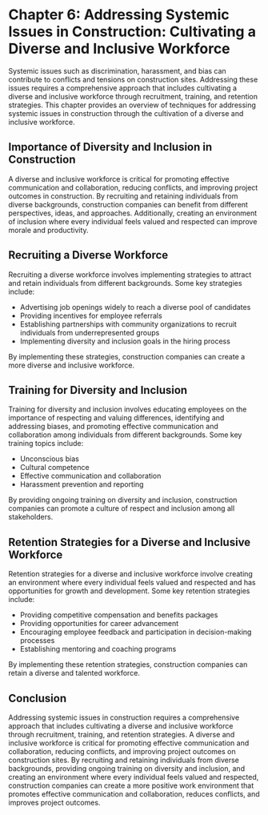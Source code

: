 Chapter 6: Addressing Systemic Issues in Construction: Cultivating a Diverse and Inclusive Workforce
====================================================================================================

Systemic issues such as discrimination, harassment, and bias can contribute to conflicts and tensions on construction sites. Addressing these issues requires a comprehensive approach that includes cultivating a diverse and inclusive workforce through recruitment, training, and retention strategies. This chapter provides an overview of techniques for addressing systemic issues in construction through the cultivation of a diverse and inclusive workforce.

Importance of Diversity and Inclusion in Construction
-----------------------------------------------------

A diverse and inclusive workforce is critical for promoting effective communication and collaboration, reducing conflicts, and improving project outcomes in construction. By recruiting and retaining individuals from diverse backgrounds, construction companies can benefit from different perspectives, ideas, and approaches. Additionally, creating an environment of inclusion where every individual feels valued and respected can improve morale and productivity.

Recruiting a Diverse Workforce
------------------------------

Recruiting a diverse workforce involves implementing strategies to attract and retain individuals from different backgrounds. Some key strategies include:

* Advertising job openings widely to reach a diverse pool of candidates
* Providing incentives for employee referrals
* Establishing partnerships with community organizations to recruit individuals from underrepresented groups
* Implementing diversity and inclusion goals in the hiring process

By implementing these strategies, construction companies can create a more diverse and inclusive workforce.

Training for Diversity and Inclusion
------------------------------------

Training for diversity and inclusion involves educating employees on the importance of respecting and valuing differences, identifying and addressing biases, and promoting effective communication and collaboration among individuals from different backgrounds. Some key training topics include:

* Unconscious bias
* Cultural competence
* Effective communication and collaboration
* Harassment prevention and reporting

By providing ongoing training on diversity and inclusion, construction companies can promote a culture of respect and inclusion among all stakeholders.

Retention Strategies for a Diverse and Inclusive Workforce
----------------------------------------------------------

Retention strategies for a diverse and inclusive workforce involve creating an environment where every individual feels valued and respected and has opportunities for growth and development. Some key retention strategies include:

* Providing competitive compensation and benefits packages
* Providing opportunities for career advancement
* Encouraging employee feedback and participation in decision-making processes
* Establishing mentoring and coaching programs

By implementing these retention strategies, construction companies can retain a diverse and talented workforce.

Conclusion
----------

Addressing systemic issues in construction requires a comprehensive approach that includes cultivating a diverse and inclusive workforce through recruitment, training, and retention strategies. A diverse and inclusive workforce is critical for promoting effective communication and collaboration, reducing conflicts, and improving project outcomes on construction sites. By recruiting and retaining individuals from diverse backgrounds, providing ongoing training on diversity and inclusion, and creating an environment where every individual feels valued and respected, construction companies can create a more positive work environment that promotes effective communication and collaboration, reduces conflicts, and improves project outcomes.
